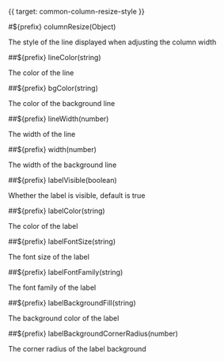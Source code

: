 {{ target: common-column-resize-style }}

#${prefix} columnResize(Object)

The style of the line displayed when adjusting the column width

##${prefix} lineColor(string)

The color of the line

##${prefix} bgColor(string)

The color of the background line

##${prefix} lineWidth(number)

The width of the line

##${prefix} width(number)

The width of the background line

##${prefix} labelVisible(boolean)

Whether the label is visible, default is true

##${prefix} labelColor(string)

The color of the label

##${prefix} labelFontSize(string)

The font size of the label

##${prefix} labelFontFamily(string)

The font family of the label

##${prefix} labelBackgroundFill(string)

The background color of the label

##${prefix} labelBackgroundCornerRadius(number)

The corner radius of the label background
